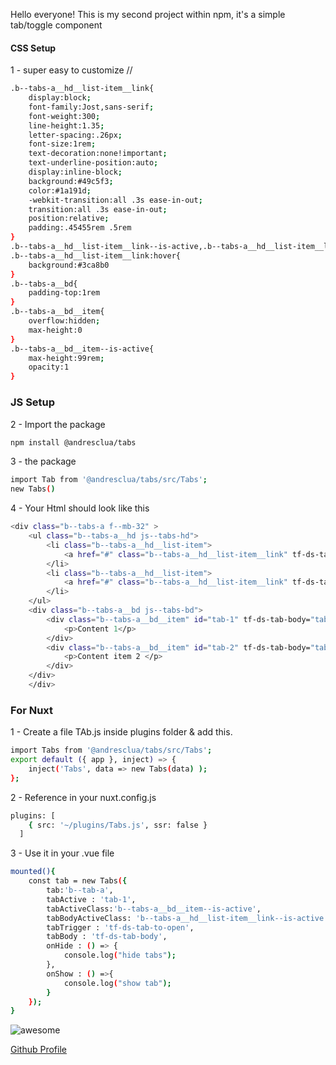 Hello everyone! 
This is my second project within npm, it's a simple tab/toggle component

#### CSS Setup
1 - super easy to customize //
```sh
.b--tabs-a__hd__list-item__link{
    display:block;
    font-family:Jost,sans-serif;
    font-weight:300;
    line-height:1.35;
    letter-spacing:.26px;
    font-size:1rem;
    text-decoration:none!important;
    text-underline-position:auto;
    display:inline-block;
    background:#49c5f3;
    color:#1a191d;
    -webkit-transition:all .3s ease-in-out;
    transition:all .3s ease-in-out;
    position:relative;
    padding:.45455rem .5rem
}
.b--tabs-a__hd__list-item__link--is-active,.b--tabs-a__hd__list-item__link:focus,
.b--tabs-a__hd__list-item__link:hover{
    background:#3ca8b0
}
.b--tabs-a__bd{
    padding-top:1rem
}
.b--tabs-a__bd__item{
    overflow:hidden;
    max-height:0
}
.b--tabs-a__bd__item--is-active{
    max-height:99rem;
    opacity:1
}
```
### JS Setup
2 - Import the package
```sh
npm install @andresclua/tabs
```
3 -  the package
```sh
import Tab from '@andresclua/tabs/src/Tabs';
new Tabs()  
```
4 - Your Html should look like this

```sh
<div class="b--tabs-a f--mb-32" >
    <ul class="b--tabs-a__hd js--tabs-hd">
        <li class="b--tabs-a__hd__list-item">
            <a href="#" class="b--tabs-a__hd__list-item__link" tf-ds-tab-to-open="tab-1">Item1</a>
        </li>
        <li class="b--tabs-a__hd__list-item">
            <a href="#" class="b--tabs-a__hd__list-item__link" tf-ds-tab-to-open="tab-2">Item2</a>
        </li>
    </ul>
    <div class="b--tabs-a__bd js--tabs-bd">
        <div class="b--tabs-a__bd__item" id="tab-1" tf-ds-tab-body="tab-1">
            <p>Content 1</p>
        </div>
        <div class="b--tabs-a__bd__item" id="tab-2" tf-ds-tab-body="tab-2">
            <p>Content item 2 </p>
        </div>
    </div>
    </div>
```

### For Nuxt
1 - Create a file TAb.js inside plugins folder & add this.
```sh
import Tabs from '@andresclua/tabs/src/Tabs';
export default ({ app }, inject) => {
    inject('Tabs', data => new Tabs(data) );
};
```
2 - Reference in your nuxt.config.js
```sh
plugins: [
    { src: '~/plugins/Tabs.js', ssr: false }
  ]
```
3 - Use it in your .vue file
```sh
mounted(){
    const tab = new Tabs({
        tab:'b--tab-a',
        tabActive : 'tab-1',
        tabActiveClass:'b--tabs-a__bd__item--is-active',
        tabBodyActiveClass: 'b--tabs-a__hd__list-item__link--is-active',
        tabTrigger : 'tf-ds-tab-to-open',
        tabBody : 'tf-ds-tab-body',
        onHide : () => {
            console.log("hide tabs");
        },
        onShow : () =>{
            console.log("show tab");
        }
    });
}
```
![awesome](https://media.giphy.com/media/LeikbswJKXOMM/giphy.gif)

[Github Profile](https://github.com/andresclua/)